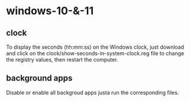# windows-10-&-11

## clock

To display the seconds (hh:mm:ss) on the Windows clock, just download and click on the clock/show-seconds-in-system-clock.reg file to change the registry values, then restart the computer.

## background apps

Disable or enable all backgroud apps justa run the corresponding files.